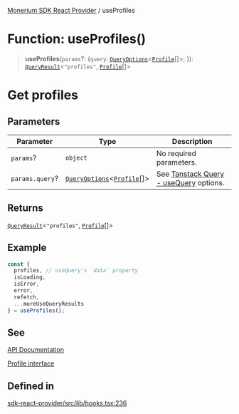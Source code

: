 [Monerium SDK React Provider](../README.md) / useProfiles

# Function: useProfiles()

> **useProfiles**(`params`?: \{`query`: [`QueryOptions`](../type-aliases/QueryOptions.md)\<[`Profile`](../interfaces/Profile.md)[]\>; \}): [`QueryResult`](../type-aliases/QueryResult.md)\<`"profiles"`, [`Profile`](../interfaces/Profile.md)[]\>

# Get profiles

## Parameters

| Parameter       | Type                                                                                         | Description                                                                                                         |
| --------------- | -------------------------------------------------------------------------------------------- | ------------------------------------------------------------------------------------------------------------------- |
| `params`?       | `object`                                                                                     | No required parameters.                                                                                             |
| `params.query`? | [`QueryOptions`](../type-aliases/QueryOptions.md)\<[`Profile`](../interfaces/Profile.md)[]\> | See [Tanstack Query - useQuery](https://tanstack.com/query/latest/docs/framework/react/reference/useQuery) options. |

## Returns

[`QueryResult`](../type-aliases/QueryResult.md)\<`"profiles"`, [`Profile`](../interfaces/Profile.md)[]\>

## Example

```ts
const {
  profiles, // useQuery's `data` property
  isLoading,
  isError,
  error,
  refetch,
  ...moreUseQueryResults
} = useProfiles();
```

## See

[API Documentation](https://monerium.dev/api-docs#operation/profiles)

[Profile interface](https://github.com/monerium/js-monorepo/blob/main/packages/sdk/docs/generated/interfaces/Profile.md)

## Defined in

[sdk-react-provider/src/lib/hooks.tsx:236](https://github.com/monerium/js-monorepo/blob/ae1055c12538e860127a655bc059162d414323b3/packages/sdk-react-provider/src/lib/hooks.tsx#L236)
